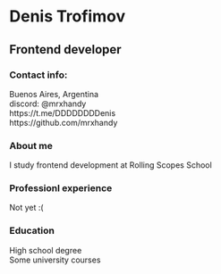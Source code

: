 # Denis Trofimov
## Frontend developer

### Contact info:
<p>Buenos Aires, Argentina<br>
discord: @mrxhandy<br>
https://t.me/DDDDDDDDenis<br>
https://github.com/mrxhandy</p>

### About me
<p>I study frontend development at Rolling Scopes School</p>

### Professionl experience
<p>Not yet :(</p>

### Education
<p>High school degree<br>
Some university courses</p>